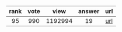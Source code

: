 
| rank | vote | view | answer | url |
|:-:|:-:|:-:|:-:|:-:|
|95|990|1192994|19| [url](http://stackoverflow.com/questions/9942594/unicodeencodeerror-ascii-codec-cant-encode-character-u-xa0-in-position-20) |
